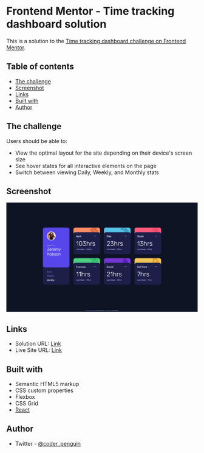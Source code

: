 # Frontend Mentor - Time tracking dashboard solution

This is a solution to the [Time tracking dashboard challenge on Frontend Mentor](https://www.frontendmentor.io/challenges/time-tracking-dashboard-UIQ7167Jw).

## Table of contents

- [The challenge](#the-challenge)
- [Screenshot](#screenshot)
- [Links](#links)
- [Built with](#built-with)
- [Author](#author)

## The challenge

Users should be able to:

- View the optimal layout for the site depending on their device's screen size
- See hover states for all interactive elements on the page
- Switch between viewing Daily, Weekly, and Monthly stats

## Screenshot

![](./screenshot.png)

## Links

- Solution URL: [Link](https://github.com/stanochka/time-tracking-dashboard-main)
- Live Site URL: [Link](https://compassionate-kepler-7158e6.netlify.app)


## Built with

- Semantic HTML5 markup
- CSS custom properties
- Flexbox
- CSS Grid
- [React](https://reactjs.org/)

## Author

- Twitter - [@coder_penguin](https://www.twitter.com/coder_penguin)
